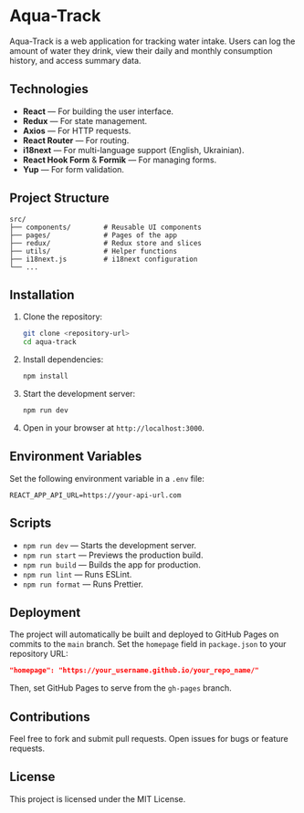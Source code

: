 # Aqua-Track

Aqua-Track is a web application for tracking water intake. Users can log the amount of water they drink, view their daily and monthly consumption history, and access summary data.

## Technologies

- **React** — For building the user interface.
- **Redux** — For state management.
- **Axios** — For HTTP requests.
- **React Router** — For routing.
- **i18next** — For multi-language support (English, Ukrainian).
- **React Hook Form** & **Formik** — For managing forms.
- **Yup** — For form validation.

## Project Structure

```
src/
├── components/        # Reusable UI components
├── pages/             # Pages of the app
├── redux/             # Redux store and slices
├── utils/             # Helper functions
├── i18next.js         # i18next configuration
└── ...
```

## Installation

1. Clone the repository:

   ```bash
   git clone <repository-url>
   cd aqua-track
   ```

2. Install dependencies:

   ```bash
   npm install
   ```

3. Start the development server:

   ```bash
   npm run dev
   ```

4. Open in your browser at `http://localhost:3000`.

## Environment Variables

Set the following environment variable in a `.env` file:

```
REACT_APP_API_URL=https://your-api-url.com
```

## Scripts

- `npm run dev` — Starts the development server.
- `npm run start` — Previews the production build.
- `npm run build` — Builds the app for production.
- `npm run lint` — Runs ESLint.
- `npm run format` — Runs Prettier.

## Deployment

The project will automatically be built and deployed to GitHub Pages on commits to the `main` branch. Set the `homepage` field in `package.json` to your repository URL:

```json
"homepage": "https://your_username.github.io/your_repo_name/"
```

Then, set GitHub Pages to serve from the `gh-pages` branch.

## Contributions

Feel free to fork and submit pull requests. Open issues for bugs or feature requests.

## License

This project is licensed under the MIT License.
